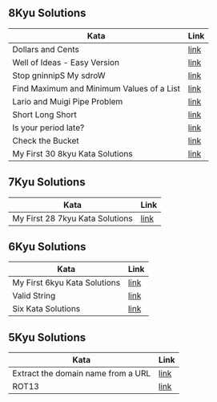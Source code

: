 ## 8Kyu Solutions
 | Kata                                      | Link                                                       |
|-------------------------------------------|------------------------------------------------------------|
| Dollars and Cents                         | [link](/8kyu/Dollars-and-Cents.py)                         |
| Well of Ideas - Easy Version              | [link](/8kyu/Well-of-Ideas-Easy-Version.py)                |
| Stop gninnipS My sdroW                    | [link](/8kyu/Stop-gninnipS-My-sdroW.py)                    |
| Find Maximum and Minimum Values of a List | [link](/8kyu/Find-Maximum-and-Minimun-Values-of-a-List.py) |
| Lario and Muigi Pipe Problem              | [link](/8kyu/Lario-and-Muigi-Pipe-Problem.py)              |
| Short Long Short                          | [link](/8kyu/Short-Long-Short.py)                          |
| Is your period late?                      | [link](/8kyu/Is-your-period-late.py)                       |
| Check the Bucket                          | [link](/8kyu/Check-the-Bucket.py)                          |
| My First 30 8kyu Kata Solutions           | [link](/8kyu/My-First-30-8kyu-Kata-Solutions.py)           |


## 7Kyu Solutions
 | Kata                            | Link                                          |
|---------------------------------|-----------------------------------------------|
| My First 28 7kyu Kata Solutions | [link](/7kyu/My-First-7kyu-Kata-Solutions.py) |



## 6Kyu Solutions
 | Kata                         | Link                                          |
|------------------------------|-----------------------------------------------|
| My First 6kyu Kata Solutions | [link](/6kyu/My-First-6kyu-Kata-Solutions.py) |
| Valid String                 | [link](/6kyu/Valid_String.py)                 |
| Six Kata Solutions           | [link](/6kyu/Kata-Solutions.py)               |

## 5Kyu Solutions
 | Kata                               | Link                                                |
|------------------------------------|-----------------------------------------------------|
| Extract the domain name from a URL | [link](/5kyu/Extract-the-domain-name-from-a-URL.py) |
| ROT13                              | [link](/5kyu/ROT13.py)                              |
